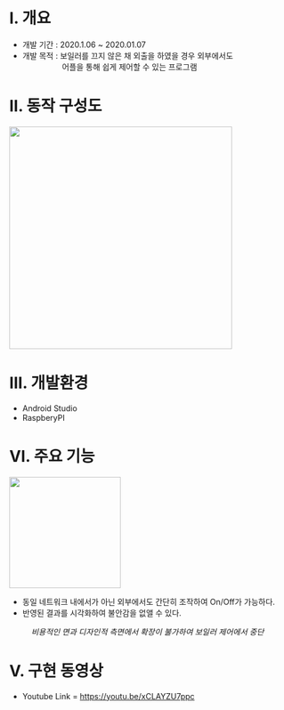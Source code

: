 # Ⅰ. **개요**
*   개발 기간 : 2020.1.06 ~ 2020.01.07
*   개발 목적 : 보일러를 끄지 않은 채 외출을 하였을 경우 외부에서도<br>&#160;&#160;&#160;&#160;&#160;&#160;&#160;&#160;&#160;&#160;&#160;&#160;&#160;&#160;&#160;&#160;&#160;&#160;어플을 통해 쉽게 제어할 수 있는 프로그램
  
# Ⅱ. **동작 구성도**
<img src="https://user-images.githubusercontent.com/73852272/98255851-38619300-1fc1-11eb-83cb-94cf0b1c92f9.png" width="400" hieght="400">

# Ⅲ. **개발환경**
* Android Studio
* RaspberyPI

# Ⅵ. 주요 기능
<img src="https://user-images.githubusercontent.com/73852272/98260455-b2484b00-1fc6-11eb-99e8-58f84375eed8.jpg" width="200" hieght="200">

* 동일 네트워크 내에서가 아닌 외부에서도 간단히 조작하여 On/Off가 가능하다.
* 반영된 결과를 시각화하여 불안감을 없앨 수 있다.

&#160;&#160;&#160;&#160;&#160;&#160;&#160;&#160;&#160;
 *비용적인 면과 디자인적 측면에서 확장이 불가하여 보일러 제어에서 중단*

# Ⅴ. 구현 동영상
* Youtube Link = https://youtu.be/xCLAYZU7ppc
